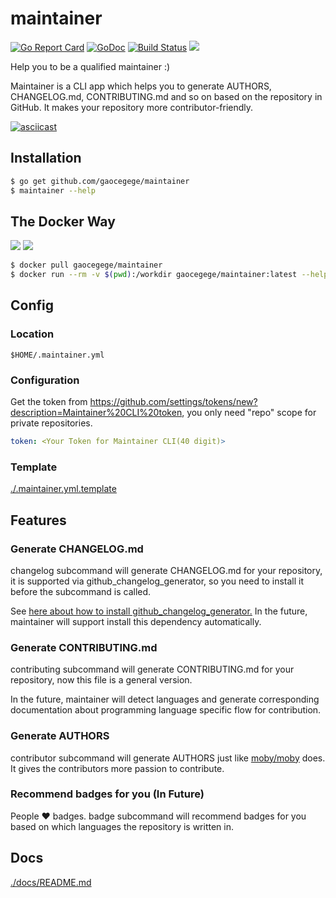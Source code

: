 # maintainer

[![Go Report Card](https://goreportcard.com/badge/github.com/gaocegege/maintainer)](https://goreportcard.com/report/github.com/gaocegege/maintainer)
[![GoDoc](https://img.shields.io/badge/godoc-reference-blue.svg)](https://godoc.org/github.com/gaocegege/maintainer)
[![Build Status](https://travis-ci.org/gaocegege/maintainer.svg?branch=master)](https://travis-ci.org/gaocegege/maintainer)
[![](https://img.shields.io/badge/docker-supported-blue.svg)](https://hub.docker.com/r/gaocegege/maintainer/)

Help you to be a qualified maintainer :)

Maintainer is a CLI app which helps you to generate AUTHORS, CHANGELOG.md, CONTRIBUTING.md and so on based on the repository in GitHub. It makes your repository more contributor-friendly.

[![asciicast](https://asciinema.org/a/117832.png)](https://asciinema.org/a/117832)

## Installation

```bash
$ go get github.com/gaocegege/maintainer
$ maintainer --help
```

## The Docker Way

[![](https://images.microbadger.com/badges/image/gaocegege/maintainer.svg)](https://microbadger.com/images/gaocegege/maintainer "Get your own image badge on microbadger.com")
[![](https://images.microbadger.com/badges/version/gaocegege/maintainer.svg)](https://microbadger.com/images/gaocegege/maintainer "Get your own version badge on microbadger.com")

```bash
$ docker pull gaocegege/maintainer
$ docker run --rm -v $(pwd):/workdir gaocegege/maintainer:latest --help
```

## Config

### Location

`$HOME/.maintainer.yml`

### Configuration

Get the token from https://github.com/settings/tokens/new?description=Maintainer%20CLI%20token, you only need "repo" scope for private repositories.

```yaml
token: <Your Token for Maintainer CLI(40 digit)>
```

### Template

[./.maintainer.yml.template](./.maintainer.yml.template)

## Features

### Generate CHANGELOG.md

changelog subcommand will generate CHANGELOG.md for your repository, it is supported
via github_changelog_generator, so you need to install it before the subcommand is called.

See [here about how to install github_changelog_generator.](https://github.com/skywinder/github-changelog-generator#installation) In the future, maintainer will support install this dependency automatically.

### Generate CONTRIBUTING.md

contributing subcommand will generate CONTRIBUTING.md for your repository, now this file is a general version.

In the future, maintainer will detect languages and generate corresponding documentation about programming language specific flow for contribution.

### Generate AUTHORS

contributor subcommand will generate AUTHORS just like [moby/moby](https://github.com/moby/moby/blob/master/AUTHORS) does. It gives the contributors more passion to contribute.

### Recommend badges for you (In Future)

People :heart: badges. badge subcommand will recommend badges for you based on which languages the repository is written in.

## Docs

[./docs/README.md](./docs/README.md)
